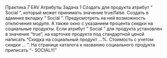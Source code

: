 Практика 7 EAV Атрибуты
Задача 1
Создать для продукта атрибут “ Social ”, который может принимать значение true/false. Создать в админке вкладку “ Social “.
Предусмотреть на ней возможность отключения модуля. А также окно с указанием процента скидки на социальные продукты.
Если атрибут “ Social ” для продукта установлен в значение “true“, на карточке продукта под стандартной ценой написать “Скидка
на социальный продукт …%. Стоимость с учетом скидки … “. На странице каталога к названию социального продукта приписать “- SOCIAL!!!“